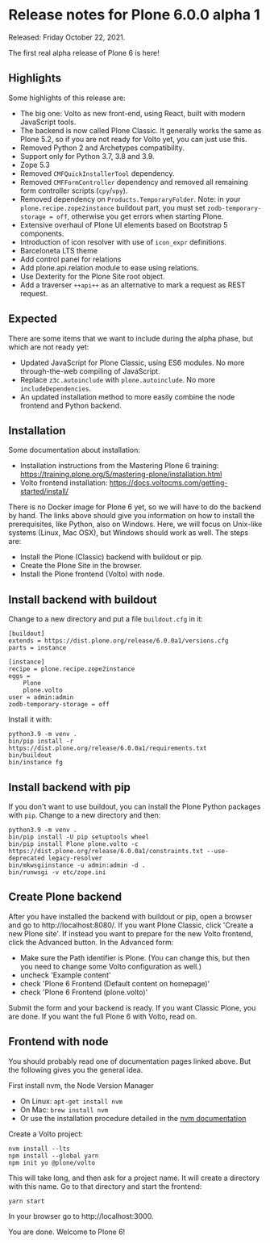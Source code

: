 # Release notes for Plone 6.0.0 alpha 1

Released: Friday October 22, 2021.

The first real alpha release of Plone 6 is here!


## Highlights

Some highlights of this release are:

- The big one: Volto as new front-end, using React, built with modern JavaScript tools.
- The backend is now called Plone Classic. It generally works the same as Plone 5.2, so if you are not ready for Volto yet, you can just use this.
- Removed Python 2 and Archetypes compatibility.
- Support only for Python 3.7, 3.8 and 3.9.
- Zope 5.3
- Removed `CMFQuickInstallerTool` dependency.
- Removed `CMFFormController` dependency and removed all remaining form controller scripts (`cpy`/`vpy`).
- Removed dependency on `Products.TemporaryFolder`.
  Note: in your `plone.recipe.zope2instance` buildout part, you must set `zodb-temporary-storage = off`,
  otherwise you get errors when starting Plone.
- Extensive overhaul of Plone UI elements based on Bootstrap 5 components.
- Introduction of icon resolver with use of `icon_expr` definitions.
- Barceloneta LTS theme
- Add control panel for relations
- Add plone.api.relation module to ease using relations.
- Use Dexterity for the Plone Site root object.
- Add a traverser `++api++` as an alternative to mark a request as REST request.


## Expected

There are some items that we want to include during the alpha phase, but which are not ready yet:

- Updated JavaScript for Plone Classic, using ES6 modules.  No more through-the-web compiling of JavaScript.
- Replace `z3c.autoinclude` with `plone.autoinclude`.  No more `includeDependencies`.
- An updated installation method to more easily combine the node frontend and Python backend.


## Installation

Some documentation about installation:

- Installation instructions from the Mastering Plone 6 training:
  https://training.plone.org/5/mastering-plone/installation.html
- Volto frontend installation:
  https://docs.voltocms.com/getting-started/install/

There is no Docker image for Plone 6 yet, so we will have to do the backend by hand.
The links above should give you information on how to install the prerequisites, like Python, also on Windows.
Here, we will focus on Unix-like systems (Linux, Mac OSX), but Windows should work as well.
The steps are:

* Install the Plone (Classic) backend with buildout or pip.
* Create the Plone Site in the browser.
* Install the Plone frontend (Volto) with node.


## Install backend with buildout

Change to a new directory and put a file `buildout.cfg` in it:

```
[buildout]
extends = https://dist.plone.org/release/6.0.0a1/versions.cfg
parts = instance

[instance]
recipe = plone.recipe.zope2instance
eggs =
    Plone
    plone.volto
user = admin:admin
zodb-temporary-storage = off
```

Install it with:

```
python3.9 -m venv .
bin/pip install -r https://dist.plone.org/release/6.0.0a1/requirements.txt
bin/buildout
bin/instance fg
```


## Install backend with pip

If you don't want to use buildout, you can install the Plone Python packages with `pip`.
Change to a new directory and then:

```
python3.9 -m venv .
bin/pip install -U pip setuptools wheel
bin/pip install Plone plone.volto -c https://dist.plone.org/release/6.0.0a1/constraints.txt --use-deprecated legacy-resolver
bin/mkwsgiinstance -u admin:admin -d .
bin/runwsgi -v etc/zope.ini
```


## Create Plone backend

After you have installed the backend with buildout or pip, open a browser and go to http://localhost:8080/.
If you want Plone Classic, click 'Create a new Plone site'.
If instead you want to prepare for the new Volto frontend, click the Advanced button.
In the Advanced form:

* Make sure the Path identifier is Plone.  (You can change this, but then you need to change some Volto configuration as well.)
* uncheck 'Example content'
* check 'Plone 6 Frontend (Default content on homepage)'
* check 'Plone 6 Frontend (plone.volto)'

Submit the form and your backend is ready.
If you want Classic Plone, you are done.
If you want the full Plone 6 with Volto, read on.


## Frontend with node

You should probably read one of documentation pages linked above.
But the following gives you the general idea.

First install nvm, the Node Version Manager

* On Linux: `apt-get install nvm`
* On Mac: `brew install nvm`
* Or use the installation procedure detailed in the [nvm documentation](https://github.com/nvm-sh/nvm)

Create a Volto project:

```
nvm install --lts
npm install --global yarn
npm init yo @plone/volto
```

This will take long, and then ask for a project name.
It will create a directory with this name.
Go to that directory and start the frontend:

```
yarn start
```

In your browser go to http://localhost:3000.

You are done.  Welcome to Plone 6!
